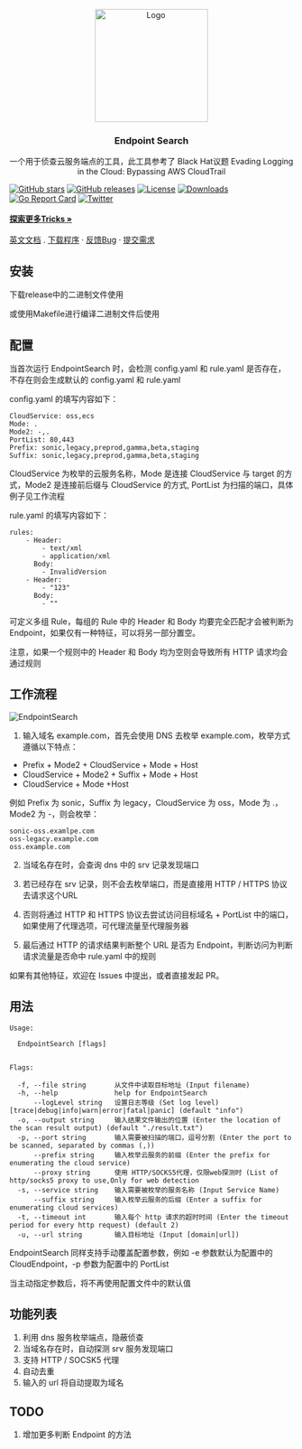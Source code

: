 <p align="center">
  <a href="https://github.com/wgpsec/ENScan_GO">
    <img src="https://github.com/wgpsec/EndpointSearch/assets/16091665/9a26fcef-26fe-4f6b-8c8f-905cdd066296" alt="Logo" width="200" height="200">
  </a>
  <h3 align="center">Endpoint Search</h3>
  <p align="center">
    一个用于侦查云服务端点的工具，此工具参考了 Black Hat议题 Evading Logging in the Cloud: Bypassing AWS CloudTrail
  </p>

<a href="https://github.com/wgpsec/EndpointSearch/stargazers"><img alt="GitHub stars" src="https://img.shields.io/github/stars/wgpsec/EndpointSearch"/></a>
<a href="https://github.com/wgpsec/EndpointSearch/releases"><img alt="GitHub releases" src="https://img.shields.io/github/release/wgpsec/EndpointSearch"/></a>
<a href="https://github.com/wgpsec/EndpointSearch/blob/main/LICENSE"><img alt="License" src="https://img.shields.io/badge/License-Apache%202.0-blue.svg"/></a>
<a href="https://github.com/wgpsec/EndpointSearch/releases"><img alt="Downloads" src="https://img.shields.io/github/downloads/wgpsec/EndpointSearch/total?color=brightgreen"/></a>
<a href="https://goreportcard.com/report/github.com/wgpsec/EndpointSearch"><img alt="Go Report Card" src="https://goreportcard.com/badge/github.com/wgpsec/EndpointSearch"/></a>
<a href="https://twitter.com/wgpsec"><img alt="Twitter" src="https://img.shields.io/twitter/follow/wgpsec?label=Followers&style=social" /></a>
<br>
<br>
<a href="https://github.com/wgpsec/EndpointSearch/discussions"><strong>探索更多Tricks »</strong></a>
      <br/>
    <br />
    <a href="https://github.com/wgpsec/EndpointSearch/blob/main/README.md">英文文档</a>
    .
    <a href="https://github.com/wgpsec/EndpointSearch/releases">下载程序</a>
    ·
    <a href="https://github.com/wgpsec/EndpointSearch/issues">反馈Bug</a>
    ·
    <a href="https://github.com/wgpsec/EndpointSearch/discussions">提交需求</a>
  </p>

## 安装

下载release中的二进制文件使用

或使用Makefile进行编译二进制文件后使用

## 配置
当首次运行 EndpointSearch 时，会检测 config.yaml 和 rule.yaml 是否存在，不存在则会生成默认的 config.yaml 和 rule.yaml

config.yaml 的填写内容如下：
```
CloudService: oss,ecs
Mode: .
Mode2: -,.
PortList: 80,443
Prefix: sonic,legacy,preprod,gamma,beta,staging
Suffix: sonic,legacy,preprod,gamma,beta,staging
```
CloudService 为枚举的云服务名称，Mode 是连接 CloudService 与 target 的方式，Mode2 是连接前后缀与 CloudService 的方式, PortList 为扫描的端口，具体例子见工作流程

rule.yaml 的填写内容如下：
```
rules:
    - Header:
        - text/xml
        - application/xml
      Body:
        - InvalidVersion
    - Header:
        - "123"
      Body:
        - ""
```
可定义多组 Rule，每组的 Rule 中的 Header 和 Body 均要完全匹配才会被判断为 Endpoint，如果仅有一种特征，可以将另一部分置空。

注意，如果一个规则中的 Header 和 Body 均为空则会导致所有 HTTP 请求均会通过规则

## 工作流程
![EndpointSearch](https://github.com/wgpsec/EndpointSearch/assets/50265741/6f3e1a9c-c0e1-4be8-9098-7c57336b3d08)

1. 输入域名 example.com，首先会使用 DNS 去枚举 example.com，枚举方式遵循以下特点：
* Prefix + Mode2 + CloudService + Mode + Host
* CloudService + Mode2 + Suffix + Mode + Host
* CloudService + Mode +Host

例如 Prefix 为 sonic，Suffix 为 legacy，CloudService 为 oss，Mode 为 .，Mode2 为 -，则会枚举：
```
sonic-oss.examlpe.com
oss-legacy.example.com
oss.example.com
```

2. 当域名存在时，会查询 dns 中的 srv 记录发现端口

3. 若已经存在 srv 记录，则不会去枚举端口，而是直接用 HTTP / HTTPS 协议去请求这个URL

4. 否则将通过 HTTP 和 HTTPS 协议去尝试访问目标域名 + PortList 中的端口，如果使用了代理选项，可代理流量至代理服务器

5. 最后通过 HTTP 的请求结果判断整个 URL 是否为 Endpoint，判断访问为判断请求流量是否命中 rule.yaml 中的规则

如果有其他特征，欢迎在 Issues 中提出，或者直接发起 PR。

## 用法
```
Usage:

  EndpointSearch [flags]


Flags:

  -f, --file string       从文件中读取目标地址 (Input filename)
  -h, --help              help for EndpointSearch
      --logLevel string   设置日志等级 (Set log level) [trace|debug|info|warn|error|fatal|panic] (default "info")
  -o, --output string     输入结果文件输出的位置 (Enter the location of the scan result output) (default "./result.txt")
  -p, --port string       输入需要被扫描的端口，逗号分割 (Enter the port to be scanned, separated by commas (,))
      --prefix string     输入枚举云服务的前缀 (Enter the prefix for enumerating the cloud service)
      --proxy string      使用 HTTP/SOCKS5代理，仅限web探测时 (List of http/socks5 proxy to use,Only for web detection
  -s, --service string    输入需要被枚举的服务名称 (Input Service Name)
      --suffix string     输入枚举云服务的后缀 (Enter a suffix for enumerating cloud services)
  -t, --timeout int       输入每个 http 请求的超时时间 (Enter the timeout period for every http request) (default 2)
  -u, --url string        输入目标地址 (Input [domain|url])
```

EndpointSearch 同样支持手动覆盖配置参数，例如 -e 参数默认为配置中的 CloudEndpoint，-p 参数为配置中的 PortList

当主动指定参数后，将不再使用配置文件中的默认值

## 功能列表

1. 利用 dns 服务枚举端点，隐蔽侦查
2. 当域名存在时，自动探测 srv 服务发现端口
3. 支持 HTTP / SOCSK5 代理
4. 自动去重
5. 输入的 url 将自动提取为域名

## TODO
1. 增加更多判断 Endpoint 的方法

